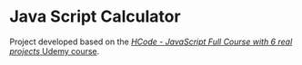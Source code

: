 # Java Script Calculator

Project developed based on the [*HCode - JavaScript Full Course with 6 real projects* Udemy course](https://www.udemy.com/course/javascript-curso-completo/).

